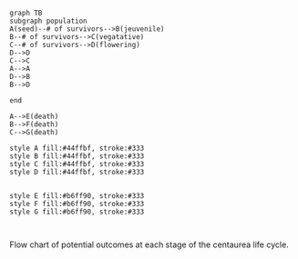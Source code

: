 ```mermaid
graph TB
subgraph population
A(seed)--# of survivors-->B(jeuvenile)
B--# of survivors-->C(vegatative)
C--# of survivors-->D(flowering)
D-->D
C-->C
A-->A
D-->B
B-->D

end

A-->E(death)
B-->F(death)
C-->G(death)

style A fill:#44ffbf, stroke:#333
style B fill:#44ffbf, stroke:#333
style C fill:#44ffbf, stroke:#333
style D fill:#44ffbf, stroke:#333


style E fill:#b6ff90, stroke:#333
style F fill:#b6ff90, stroke:#333
style G fill:#b6ff90, stroke:#333



```

Flow chart of potential outcomes at each stage of the centaurea life cycle.